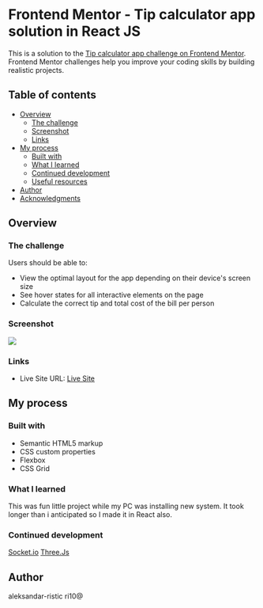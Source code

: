 # Frontend Mentor - Tip calculator app solution in React JS

This is a solution to the
[Tip calculator app challenge on Frontend Mentor](https://www.frontendmentor.io/challenges/tip-calculator-app-ugJNGbJUX).
Frontend Mentor challenges help you improve your coding skills by building
realistic projects.

## Table of contents

- [Overview](#overview)
  - [The challenge](#the-challenge)
  - [Screenshot](#screenshot)
  - [Links](#links)
- [My process](#my-process)
  - [Built with](#built-with)
  - [What I learned](#what-i-learned)
  - [Continued development](#continued-development)
  - [Useful resources](#useful-resources)
- [Author](#author)
- [Acknowledgments](#acknowledgments)

## Overview

### The challenge

Users should be able to:

- View the optimal layout for the app depending on their device's screen size
- See hover states for all interactive elements on the page
- Calculate the correct tip and total cost of the bill per person

### Screenshot

![](./screenshot.png)

### Links

- Live Site URL: [Live Site]()

## My process

### Built with

- Semantic HTML5 markup
- CSS custom properties
- Flexbox
- CSS Grid

### What I learned

This was fun little project while my PC was installing new system. It took
longer than i anticipated so I made it in React also.

### Continued development

[Socket.io](https://socket.io/) [Three.Js](https://threejs.org/)

## Author

aleksandar-ristic ri10@
